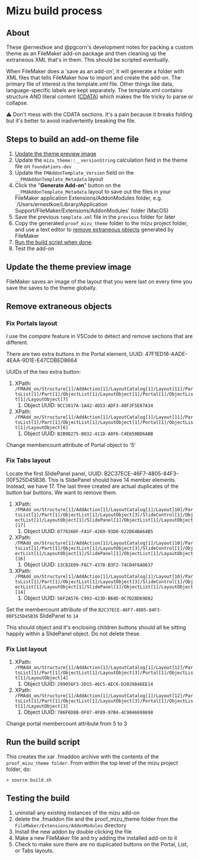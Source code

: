 # Mizu build process

## About
These @ernestkoe and @pgcorn's development notes for packing a custom theme as an FileMaker add-on package and then cleaning up the extraneous XML that's in them. This should be scripted eventually.

When FileMaker does a 'save as an add-on', it will generate a folder with XML files that tells FileMaker how to import and create the add-on. The primary file of interest is the template.xml file. Other things like data, language-specific labels are kept separately. The template.xml contains structure AND literal content ([CDATA](https://en.wikipedia.org/wiki/CDATA)) which makes the file tricky to parse or collapse.

:warning: Don't mess with the CDATA sections. It's a pain because it breaks folding but it's better to avoid inadvertently breaking the file.

## Steps to build an add-on theme file
1. [Update the theme preview image](#update-the-theme-preview-image)
2. Update the `mizu_theme::__versionString` calculation field in the theme file on `foundations-dev`
3. Update the `FMAddonTemplate_Version` field on the `__FMdAddonTemplate_Metadata` layout
4. Click the "**Generate Add-on**" button on the `__FMdAddonTemplate_Metadata` layout to save out the files in your FileMaker application Extensions/AddonModules folder, e.g. `/Users/ernestkoe/Library/Application Support/FileMaker/Extensions/AddonModules' folder (MacOS)
5. Save the previous `template.xml` file in the `previous` folder for later
6. Copy the generated `proof_mizu_theme` folder to the mizu project folder, and use a text editor to [remove extraneous objects](#remove) generated by FileMaker
7. [Run the build script when done](#run-the-build-script).
8. Test the add-on

## Update the theme preview image
FileMaker saves an image of the layout that you were last on every time you save the saves to the theme globally.

## Remove extraneous objects

### Fix Portals layout

I use the *compare* feature in VSCode to detect and remove sections that are different.

There are two extra buttons in the Portal element, UUID: 47F1ED16-AADE-4EAA-9D1E-E47CDBED8664

UUIDs of the two extra button:

1. XPath: `/FMAdd_on/Structure[1]/AddAction[1]/LayoutCatalog[1]/Layout[11]/PartsList[1]/Part[1]/ObjectList[1]/LayoutObject[1]/Portal[1]/ObjectList[1]/LayoutObject[7]`
   1. Object UUID: `9CC3817A-1A42-4D53-ADF3-40F3F5E07A34`
2. XPath: `/FMAdd_on/Structure[1]/AddAction[1]/LayoutCatalog[1]/Layout[11]/PartsList[1]/Part[1]/ObjectList[1]/LayoutObject[1]/Portal[1]/ObjectList[1]/LayoutObject[6]`
   1.  Object UUID: `B2B9D275-B032-411D-A8F6-C4E658BD6ABB`

Change membercount attribute of Portal object to '5'

### Fix **Tabs** layout
   
Locate the first SlidePanel panel, UUID: B2C37ECE-46F7-4805-84F3-00F525D45B36. This is SlidePanel should have 14 member elements. Instead, we have 17. The last three created are actual duplicates of the button bar buttons. We want to remove them. 
   
1. XPath: `/FMAdd_on/Structure[1]/AddAction[1]/LayoutCatalog[1]/Layout[10]/PartsList[1]/Part[1]/ObjectList[1]/LayoutObject[3]/SlideControl[1]/ObjectList[1]/LayoutObject[1]/SlidePanel[1]/ObjectList[1]/LayoutObject[17]`
   1. Object UUID: `D778260F-FA1F-4269-93D0-622D64BA64B5`
2. XPath: `/FMAdd_on/Structure[1]/AddAction[1]/LayoutCatalog[1]/Layout[10]/PartsList[1]/Part[1]/ObjectList[1]/LayoutObject[3]/SlideControl[1]/ObjectList[1]/LayoutObject[1]/SlidePanel[1]/ObjectList[1]/LayoutObject[16]`
   1. Object UUID: `13C82E09-F6C7-4378-B3F2-74C04F6A0637`
3. XPath: `/FMAdd_on/Structure[1]/AddAction[1]/LayoutCatalog[1]/Layout[10]/PartsList[1]/Part[1]/ObjectList[1]/LayoutObject[3]/SlideControl[1]/ObjectList[1]/LayoutObject[1]/SlidePanel[1]/ObjectList[1]/LayoutObject[14]`
   1. Object UUID: `56F2A576-C993-423D-B68D-0C7D28D69D82`

Set the membercount attribute of the `B2C37ECE-46F7-4805-84F3-00F525D45B36` SlidePanel to `14`

This should object and it's enclosing children buttons should all be sitting happily within a SlidePanel object. Do not delete these.

### Fix **List** layout

1. XPath: `/FMAdd_on/Structure[1]/AddAction[1]/LayoutCatalog[1]/Layout[12]/PartsList[1]/Part[1]/ObjectList[1]/LayoutObject[3]/Portal[1]/ObjectList[1]/LayoutObject[4]`
   1. Object UUID: `299056F3-2D15-46C5-AEC6-D2029846EE14`
2. XPath: `/FMAdd_on/Structure[1]/AddAction[1]/LayoutCatalog[1]/Layout[12]/PartsList[1]/Part[1]/ObjectList[1]/LayoutObject[3]/Portal[1]/ObjectList[1]/LayoutObject[3]`
   1. Object UUID: `786F6D8B-0F87-4F89-97B4-4C9046698698`
 
Change portal membercount attribute from 5 to 3

## Run the build script
This creates the xar .fmaddon archive with the contents of the `proof_mizu_theme folder`. From within the top level of the mizu project folder, do:

```
> source build.sh
```

## Testing the build
1. uninstall any existing instances of the mizu add-on
2. delete the .fmaddon file and the proof_mizu_theme folder from the `FileMaker/Extensions/AddonModules` directory
3. Install the new addon by double clicking the file
4. Make a new FileMaker file and try adding the installed add-on to it
5. Check to make sure there are no duplicated buttons on the Portal, List, or Tabs layouts.
